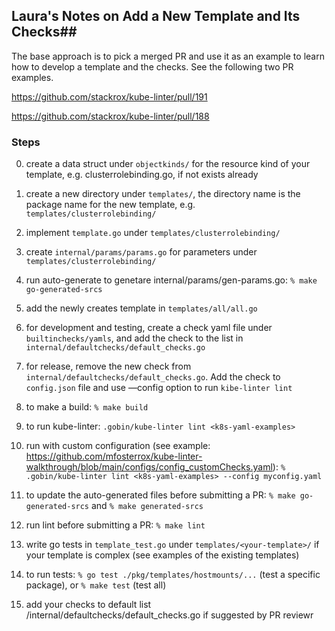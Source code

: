 
## Laura's Notes on Add a New Template and Its Checks##

The base approach is to pick a merged PR and use it as an example to learn how to develop a template and the checks. See the following two PR examples.

https://github.com/stackrox/kube-linter/pull/191

https://github.com/stackrox/kube-linter/pull/188

### Steps ###

0. create a data struct under `objectkinds/` for the resource kind of your template, e.g. clusterrolebinding.go, if not exists already
1. create a new directory under `templates/`, the directory name is the package name for the new template, e.g. `templates/clusterrolebinding/` 
2. implement `template.go` under `templates/clusterrolebinding/`
3. create `internal/params/params.go` for parameters under `templates/clusterrolebinding/`
4. run auto-generate to genetare internal/params/gen-params.go: 
	`% make go-generated-srcs`
5. add the newly creates template in `templates/all/all.go`
6. for development and testing, create a check yaml file under `builtinchecks/yamls`, and add the check to the list in `internal/defaultchecks/default_checks.go`
7. for release, remove the new check from `internal/defaultchecks/default_checks.go`. Add the check to `config.json` file and use —config option to run `kibe-linter lint`

8. to make a build: `% make build`
9. to run kube-linter: `.gobin/kube-linter lint <k8s-yaml-examples>`
	 
10. run with custom configuration (see example: https://github.com/mfosterrox/kube-linter-walkthrough/blob/main/configs/config_customChecks.yaml): 
  `% .gobin/kube-linter lint <k8s-yaml-examples> --config myconfig.yaml`

11. to update the auto-generated files before submitting a PR: `% make go-generated-srcs` and `% make generated-srcs`
  
12. run lint before submitting a PR: `% make lint`

13. write go tests in `template_test.go`  under `templates/<your-template>/` if your template is complex (see examples of the existing templates)
14. to run tests: `% go test ./pkg/templates/hostmounts/...` (test a specific package), or `% make test` (test all)

15. add your checks to default list /internal/defaultchecks/default_checks.go if suggested by PR reviewr


